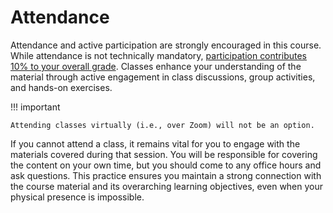 # Attendance

Attendance and active participation are strongly encouraged in this course.
While attendance is not technically mandatory, [participation contributes 10% to your overall grade](./assessments.md/#participation).
Classes enhance your understanding of the material through active engagement in class discussions, group activities, and hands-on exercises.

!!! important

    Attending classes virtually (i.e., over Zoom) will not be an option.

If you cannot attend a class, it remains vital for you to engage with the materials covered during that session.
You will be responsible for covering the content on your own time, but you should come to any office hours and ask questions.
This practice ensures you maintain a strong connection with the course material and its overarching learning objectives, even when your physical presence is impossible.
